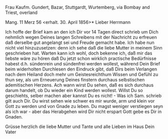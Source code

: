 Frau Kaufm. Gundert, Bazar, Stuttgardt, Wurtemberg,
via Bombay and Triest, overland

 Mang. 11 Merz 56
 <erhalt. 30. April 1856>*
Lieber Herrmann

Ich hoffe der Brief kam an den ich Dir vor 14 Tagen direct schrieb um Dich nehmlich wegen Deines langen Schreibens mit der Nachricht zu erfreuen daß derselbe gut angelangt sei und Freude gemacht habe. Ich habe nun nicht viel hinzuzusetzen: denn ich sehe daß die liebe Mutter in meinem Sinn geschrieben hat. Warten kann ich wohl, doch bekenne ich, daß mir das liebste wäre zu hören daß Du jetzt schon wirklich practische Bedürfnisse habest d.h. sündenrein und sündenfrei werden wollest, während Dein Brief beim widerholten Durchlesen den Eindruck gibt, daß Dirs beim Verlangen nach dem Heiland doch mehr um Geistesreichthum Wissen und Gefühl zu thun sey, als um Erneuerung Deines finstern durchaus selbstischen ademitischen Herzens. Ach wann wirst Du sehen, daß es sich durchaus darum handelt, ob Du wieder ein Kind werden wollest. Willst Du so geschiehts, selber machen aber kannst Du es nicht! - Was ich Sam. schrieb gilt auch Dir. Du wirst sehen wie schwer es mir wurde, arm und klein vor Gott zu werden und von Gnade zu leben. Du magst weniger verstiegen seyn als ich war - aber das Herabgehen wird Dir nicht erspart Gott gebe es Dir in Gnaden.

Grüsse herzlich die liebe Mutter und Tante und alle Lieben im Haus  Dein Vater

